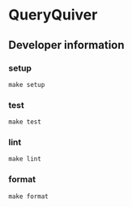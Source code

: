 # QueryQuiver

## Developer information

### setup

```shell
make setup
```

### test

```shell
make test
```

### lint

```shell
make lint
```

### format

```shell
make format
```
